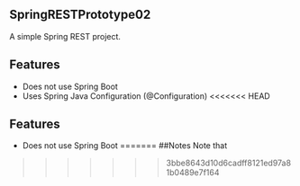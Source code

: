 ## SpringRESTPrototype02
A simple Spring REST project.
## Features
* Does not use Spring Boot
* Uses Spring Java Configuration (@Configuration)
<<<<<<< HEAD
## Features
* Does not use Spring Boot
=======
##Notes
Note that
>>>>>>> 3bbe8643d10d6cadff8121ed97a81b0489e7f164
